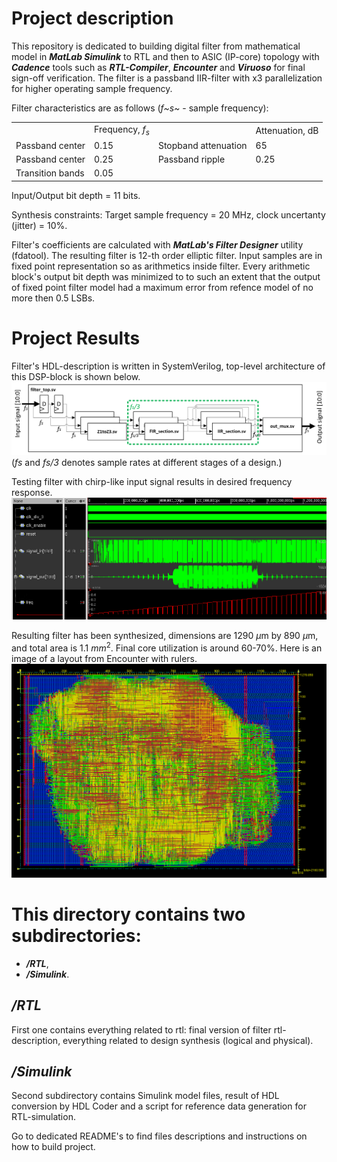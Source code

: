 # Project description
This repository is dedicated to building digital filter from mathematical model in **_MatLab Simulink_** to RTL and then to ASIC (IP-core) topology with **_Cadence_** tools such as **_RTL-Compiler_**, **_Encounter_** and **_Viruoso_** for final sign-off verification.
The filter is a passband IIR-filter with x3 parallelization for higher operating sample frequency.

Filter characteristics are as follows (_f~s~_ - sample frequency):
<table>
    <tr>
        <td></td>
        <td>Frequency, <i>f<sub>s</sub></i></td>
        <td></td>
        <td>Attenuation, dB</td>
    </tr>
    <tr>
        <td>Passband center</td>
        <td>0.15</td>
        <td>Stopband attenuation</td>
        <td>65</td>
    </tr>
    <tr>
        <td>Passband center</td>
        <td>0.25</td>
        <td>Passband ripple</td>
        <td>0.25</td>
    </tr>
    <tr>
        <td>Transition bands</td>
        <td>0.05</td>
    </tr>
</table>

Input/Output bit depth = 11 bits.

Synthesis constraints:
Target sample frequency = 20 MHz, clock uncertanty (jitter) = 10%.

Filter's coefficients are calculated with **_MatLab's Filter Designer_** utility (fdatool).
The resulting filter is 12-th order elliptic filter.
Input samples are in fixed point representation so as arithmetics inside filter.
Every arithmetic block's output bit depth was minimized to to such an extent that the output of fixed point filter model had a maximum error from refence model of no more then 0.5 LSBs.    

# Project Results
Filter's HDL-description is written in SystemVerilog, top-level architecture of this DSP-block is shown below.
![RTL Architecture](README_Images/RTL_Architecture.png)
(_fs_ and _fs/3_ denotes sample rates at different stages of a design.)

Testing filter with chirp-like input signal results in desired frequency response.
![Filter Frequency Response](README_Images/Filter_Frequency_Response.png)

Resulting filter has been synthesized, dimensions are 1290 $`\mu`$m by 890 $`\mu`$m, and total area is 1.1 $mm^{2}$. Final сore utilization is around 60-70%. 
Here is an image of a layout from Encounter with rulers.
<img src="\README_Images\Encounter_Layout.png" alt="Layout in Encounter"/> <br>

# This directory contains two subdirectories:
* **_/RTL_**,
* **_/Simulink_**.

## _/RTL_
First one contains everything related to rtl: final version of filter rtl-description, everything related to design synthesis (logical and physical).

## _/Simulink_
Second subdirectory contains Simulink model files, result of HDL conversion by HDL Coder and a script for reference data generation for RTL-simulation.

Go to dedicated README's to find files descriptions and instructions on how to build project. 
